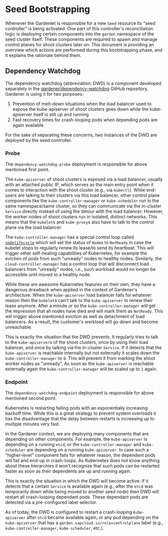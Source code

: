 # Seed Bootstrapping

Whenever the Gardenlet is responsible for a new `Seed` resource its "seed controller" is being activated.
One part of this controller's reconciliation logic is deploying certain components into the `garden` namespace of the seed cluster itself.
These components are required to spawn and manage control planes for shoot clusters later on.
This document is providing an overview which actions are performed during this bootstrapping phase, and it explains the rationale behind them.

## Dependency Watchdog

The dependency watchdog (abbreviation: DWD) is a component developed separately in the [gardener/dependency-watchdog](https://github.com/gardener/dependency-watchdog) GitHub repository.
Gardener is using it for two purposes:

1. Prevention of melt-down situations when the load balancer used to expose the kube-apiserver of shoot clusters goes down while the kube-apiserver itself is still up and running
1. Fast recovery times for crash-looping pods when depending pods are again available

For the sake of separating these concerns, two instances of the DWD are deployed by the seed controller.

### Probe

The `dependency-watchdog-probe` deployment is responsible for above mentioned first point.

The `kube-apiserver` of shoot clusters is exposed via a load balancer, usually with an attached public IP, which serves as the main entry point when it comes to interaction with the shoot cluster (e.g., via `kubectl`).
While end-users are talking to their clusters via this load balancer, other control plane components like the `kube-controller-manager` or `kube-scheduler` run in the same namespace/same cluster, so they can communicate via the in-cluster `Service` directly instead of using the detour with the load balancer.
However, the worker nodes of shoot clusters run in isolated, distinct networks.
This means that the `kubelet`s and `kube-proxy`s also have to talk to the control plane via the load balancer.

The `kube-controller-manager` has a special control loop called [`nodelifecycle`](https://github.com/kubernetes/kubernetes/tree/master/pkg/controller/nodelifecycle) which will set the status of `Node`s to `NotReady` in case the kubelet stops to regularly renew its lease/to send its heartbeat.
This will trigger other self-healing capabilities of Kubernetes, for example the eviction of pods from such "unready" nodes to healthy nodes.
Similarly, the `cloud-controller-manager` has a control loop that will disconnect load balancers from "unready" nodes, i.e., such workload would no longer be accessible until moved to a healthy node.

While these are awesome Kubernetes features on their own, they have a dangerous drawback when applied in the context of Gardener's architecture:
When the `kube-apiserver` load balancer fails for whatever reason then the `kubelet`s can't talk to the `kube-apiserver` to renew their lease anymore.
After a minute or so the `kube-controller-manager` will get the impression that all nodes have died and will mark them as `NotReady`.
This will trigger above mentioned eviction as well as detachment of load balancers.
As a result, the customer's workload will go down and become unreachable.

This is exactly the situation that the DWD prevents:
It regularly tries to talk to the `kube-apiserver`s of the shoot clusters, once by using their load balancer, and once by talking via the in-cluster `Service`.
If it detects that the `kube-apiserver` is reachable internally but not externally it scales down the `kube-controller-manager` to `0`.
This will prevent it from marking the shoot worker nodes as "unready".
As soon as the `kube-apiserver` is reachable externally again the `kube-controller-manager` will be scaled up to `1` again.

### Endpoint

The `dependency-watchdog-endpoint` deployment is responsible for above mentioned second point.

Kubernetes is restarting failing pods with an exponentially increasing backoff time.
While this is a great strategy to prevent system overloads it has the disadvantage that the delay between restarts is increasing up to multiple minutes very fast.

In the Gardener context, we are deploying many components that are depending on other components.
For example, the `kube-apiserver` is depending on a running `etcd`, or the `kube-controller-manager` and `kube-scheduler` are depending on a running `kube-apiserver`.
In case such a "higher-level" component fails for whatever reason, the dependent pods will fail and end-up in crash-loops.
As Kubernetes does not know anything about these hierarchies it won't recognize that such pods can be restarted faster as soon as their dependents are up and running again.

This is exactly the situation in which the DWD will become active:
If it detects that a certain `Service` is available again (e.g., after the `etcd` was temporarily down while being moved to another seed node) then DWD will restart all crash-looping dependant pods.
These dependant pods are detected via a pre-configured label selector.

As of today, the DWD is configured to restart a crash-looping `kube-apiserver` after `etcd` became available again, or any pod depending on the `kube-apiserver` that has a `garden.sapcloud.io/role=controlplane` label (e.g., `kube-controller-manager`, `kube-scheduler`, etc.).
